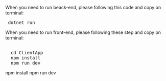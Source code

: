 When you need to run beack-end, please following this code and copy on terminal:
<pre> dotnet run  </pre>
When you need to run front-end, please following these step and copy on terminal:
<pre> 
  cd ClientApp 
  npm install 
  npm run dev 
</pre>
npm install
npm run dev
